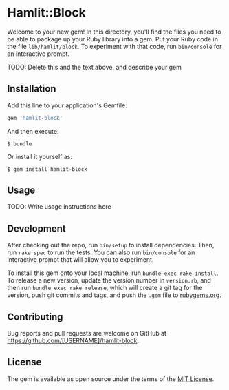 # Hamlit::Block

Welcome to your new gem! In this directory, you'll find the files you need to be able to package up your Ruby library into a gem. Put your Ruby code in the file `lib/hamlit/block`. To experiment with that code, run `bin/console` for an interactive prompt.

TODO: Delete this and the text above, and describe your gem

## Installation

Add this line to your application's Gemfile:

```ruby
gem 'hamlit-block'
```

And then execute:

    $ bundle

Or install it yourself as:

    $ gem install hamlit-block

## Usage

TODO: Write usage instructions here

## Development

After checking out the repo, run `bin/setup` to install dependencies. Then, run `rake spec` to run the tests. You can also run `bin/console` for an interactive prompt that will allow you to experiment.

To install this gem onto your local machine, run `bundle exec rake install`. To release a new version, update the version number in `version.rb`, and then run `bundle exec rake release`, which will create a git tag for the version, push git commits and tags, and push the `.gem` file to [rubygems.org](https://rubygems.org).

## Contributing

Bug reports and pull requests are welcome on GitHub at https://github.com/[USERNAME]/hamlit-block.


## License

The gem is available as open source under the terms of the [MIT License](http://opensource.org/licenses/MIT).

